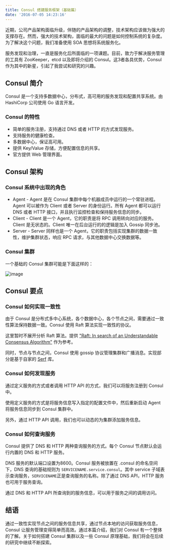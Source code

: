 ```yaml
---
title: Consul 搭建服务框架（基础篇）
date: '2016-07-05 14:23:16'
---
```



近期，公司产品架构面临升级，伴随的产品架构的调整，技术架构应该做为强大的支撑存在。然而，强大的技术架构，面临的最大的问题是如何控制系统的复杂度。为了解决这个问题，我们准备使用 SOA 思想将系统服务化。

服务发现和治理，一直是服务化后所面临的一项课题。目前，致力于解决服务管理的工具有 ZooKeeper，etcd 以及即将介绍的 Consul。这3者各具优势，Consul 作为其中的新星，引起了我尝试和研究的兴趣。

## Consul 简介

Consul 是一个支持多数据中心，分布式，高可用的服务发现和配置共享系统。由 HashiCorp 公司使用 Go 语言开发。

### Consul 的特性

- 简单的服务注册，支持通过 DNS 或者 HTTP 的方式发现服务。
- 支持服务的健康检查。
- 多数据中心，保证高可用。
- 提供 Key/Value 存储，方便配置信息的共享。
- 官方提供 Web 管理界面。

## Consul 架构

### Consul 系统中出现的角色

- Agent - Agent 是在 Consul 集群中每个机器成员中运行的一个常驻进程。Agent 可以被作为 Client 或者 Server 的身份运行。所有 Agent 都可以运行 DNS 或者 HTTP 接口，并且执行监控检查和保持服务信息的同步。
- Client - Client 是一个 Agent，它的职责是将 RPC 调用转向对应的服务。Client 是无状态的。Client 唯一在后台运行的的逻辑是加入 Gossip 同步池。
- Server - Server 同样也是一个 Agent，它的职责包括实现集群的数据一致性，维护集群状态，响应 RPC 请求，与其他数据中心交换数据等。

### Consul 集群

一个基础的 Consul 集群可能是下面这样的：

![image](/content/images/2016/07/consul-datacenter-2.png)

## Consul 要点

### Consul 如何实现一致性

由于 Consul 是分布式多中心系统，各个数据中心，各个节点之间，需要通过一致性算法保持数据一致。Consul 使用 Raft 算法实现一致性的协议。

这里暂时不展开分析 Raft 算法。提供 ["Raft: In search of an Understandable Consensus Algorithm"](https://ramcloud.stanford.edu/wiki/download/attachments/11370504/raft.pdf) 作为参考。

同时，节点与节点之间，Consul 使用 gossip 协议管理集群和广播消息。实现部分是基于自家的 [Serf](https://www.serfdom.io/) 库。

### Consul 如何发现服务

通过定义服务的方式或者调用 HTTP API 的方式，我们可以将服务注册到 Consul 中。

使用定义服务的方式是将服务信息写入指定的配置文件中，然后重新启动 Agent 将服务信息同步到 Consul 集群中。

另外，通过 HTTP API 调用，我们也可以动态的为集群添加服务信息。

### Consul 如何查询服务

Consul 提供了 DNS 和 HTTP 两种查询服务的方式。每个 Consul 节点默认会运行内置的 DNS 和 HTTP 服务。

DNS 服务的默认端口设置为8600。Consul 服务被放置在 .consul 的命名空间下，DNS 查询的基础规则为 `SERVICENAME.service.consul`。其中 service 子域表示查询服务，`SERVICENAME`正是查询服务的名称。除了通过 DNS API，HTTP 服务也可用于服务查询。

通过 DNS 和 HTTP API 所查询到的服务信息，可以用于服务之间的调用访问。

## 结语

通过一致性实现节点之间的服务信息共享，通过节点本地的访问获取服务信息，Consul 让服务管理变得简单而高效。通过本篇介绍，我们对 Consul 有一个整体的了解。关于如何搭建 Consul 集群以及一些 Consul 原理基础，我们将会在后续的研究中继续不断探索。